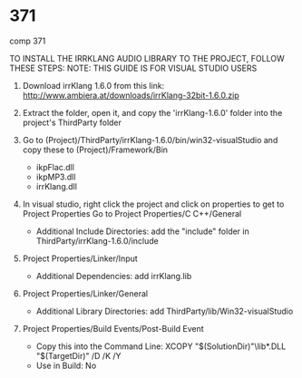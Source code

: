 # 371
comp 371

TO INSTALL THE IRRKLANG AUDIO LIBRARY TO THE PROJECT, FOLLOW THESE STEPS: 
NOTE: THIS GUIDE IS FOR VISUAL STUDIO USERS

1. Download irrKlang 1.6.0 from this link:
	http://www.ambiera.at/downloads/irrKlang-32bit-1.6.0.zip

2. Extract the folder, open it, and copy the 'irrKlang-1.6.0' folder into the project's ThirdParty folder

3. Go to (Project)/ThirdParty/irrKlang-1.6.0/bin/win32-visualStudio
	and copy these to (Project)/Framework/Bin
	- ikpFlac.dll
	- ikpMP3.dll
	- irrKlang.dll

4. In visual studio, right click the project and click on properties to get to Project Properties
	Go to Project Properties/C C++/General
	* Additional Include Directories: add the "include" folder in ThirdParty/irrKlang-1.6.0/include
5. Project Properties/Linker/Input
	* Additional Dependencies: add irrKlang.lib
6. Project Properties/Linker/General
	* Additional Library Directories: add ThirdParty/lib/Win32-visualStudio
7. Project Properties/Build Events/Post-Build Event
	* Copy this into the Command Line: XCOPY "$(SolutionDir)"\lib*.DLL "$(TargetDir)" /D /K /Y
	* Use in Build: No
